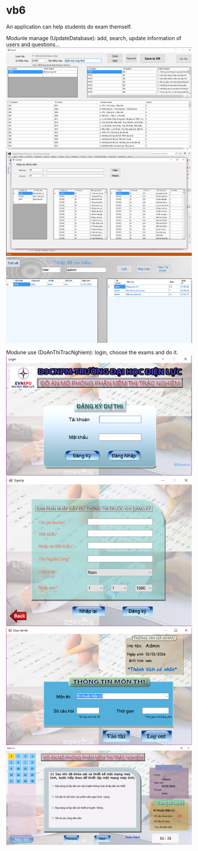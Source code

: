 # vb6
An application can help students do exam themself.

Modunle manage (UpdateDatabase):  add, search, update information of users and questions...
![Screenshots](Screenshots/2.png) 
![Screenshots](Screenshots/3.png)
![Screenshots](Screenshots/4.png)

Modune use (DoAnThiTracNghiem): login, choose the exams and do it.
![Screenshots](Screenshots/5.png) 
![Screenshots](Screenshots/6.png)
![Screenshots](Screenshots/7.png) 
![Screenshots](Screenshots/8.png)
